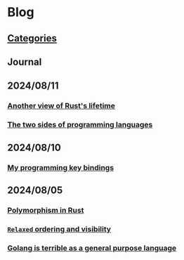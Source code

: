 # Blog

## [Categories](./category.md)


## Journal
2024/08/11
---
### [Another view of Rust's lifetime](./2024-08-11-02.md)
### [The two sides of programming languages](./2024-08-11-01.md)

2024/08/10
---
### [My programming key bindings](./2024-08-10-01.md)

2024/08/05
---
### [Polymorphism in Rust](./2024-08-05-03.md)
### [`Relaxed` ordering and visibility](./2024-08-05-02.md)
### [Golang is terrible as a general purpose language](./2024-08-05-01.md)
